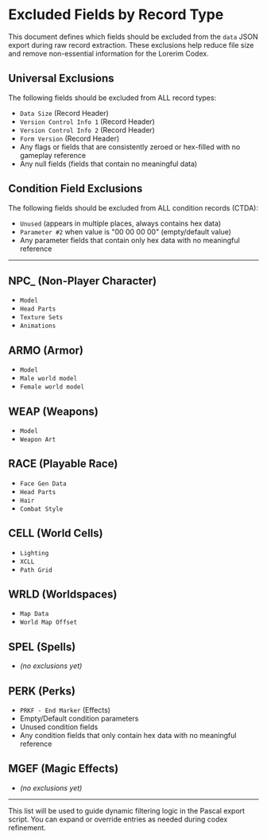 # Excluded Fields by Record Type

This document defines which fields should be excluded from the `data` JSON export during raw record extraction. These exclusions help reduce file size and remove non-essential information for the Lorerim Codex.

## Universal Exclusions
The following fields should be excluded from ALL record types:
- `Data Size` (Record Header)
- `Version Control Info 1` (Record Header)
- `Version Control Info 2` (Record Header)
- `Form Version` (Record Header)
- Any flags or fields that are consistently zeroed or hex-filled with no gameplay reference
- Any null fields (fields that contain no meaningful data)

## Condition Field Exclusions
The following fields should be excluded from ALL condition records (CTDA):
- `Unused` (appears in multiple places, always contains hex data)
- `Parameter #2` when value is "00 00 00 00" (empty/default value)
- Any parameter fields that contain only hex data with no meaningful reference

---

## NPC_ (Non-Player Character)
- `Model`
- `Head Parts`
- `Texture Sets`
- `Animations`

## ARMO (Armor)
- `Model`
- `Male world model`
- `Female world model`

## WEAP (Weapons)
- `Model`
- `Weapon Art`

## RACE (Playable Race)
- `Face Gen Data`
- `Head Parts`
- `Hair`
- `Combat Style`

## CELL (World Cells)
- `Lighting`
- `XCLL`
- `Path Grid`

## WRLD (Worldspaces)
- `Map Data`
- `World Map Offset`

## SPEL (Spells)
- *(no exclusions yet)*

## PERK (Perks)
- `PRKF - End Marker` (Effects)
- Empty/Default condition parameters
- Unused condition fields
- Any condition fields that only contain hex data with no meaningful reference

## MGEF (Magic Effects)
- *(no exclusions yet)*

---

This list will be used to guide dynamic filtering logic in the Pascal export script. You can expand or override entries as needed during codex refinement.

